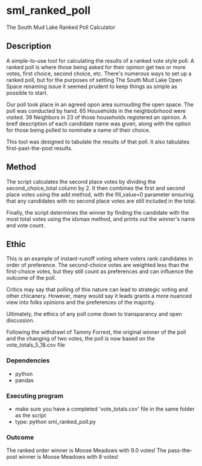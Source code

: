 # sml_ranked_poll
The South Mud Lake Ranked Poll Calculator

## Description

A simple-to-use tool for calculating the results of a ranked vote style poll. A ranked poll is where those being asked for their opinion get two or more votes, first choice, second choice, etc. There's numerous ways to set up a ranked poll, but for the purposes of settling The South Mud Lake Open Space renaming issue it seemed prudent to keep things as simple as possible to start. 

Our poll took place in an agreed opon area surrouding the open space. The poll was conducted by hand. 65 Households in the neighbobrhood were visited. 39 Neighbors in 23 of those households registered an opinion. A breif description of each candidate name was given, along with the option for those being polled to nominate a name of their choice. 

This tool was designed to tabulate the results of that poll. It also tabulates first-past-the-post results.

## Method
The script calculates the second place votes by dividing the second_choice_total column by 2. It then combines the first and second place votes using the add method, with the fill_value=0 parameter ensuring that any candidates with no second place votes are still included in the total.

Finally, the script determines the winner by finding the candidate with the most total votes using the idxmax method, and prints out the winner's name and vote count.

## Ethic

This is an example of instant-runoff voting where voters rank candidates in order of preference. The second-choice votes are weighted less than the first-choice votes, but they still count as preferences and can influence the outcome of the poll.

Critics may say that polling of this nature can lead to strategic voting and other chicanery. However, many would say it leads grants a more nuanced view into folks opinions and the preferences of the majority.

Ultimately, the ethics of any poll come down to transparancy and open discussion.

Following the withdrawl of Tammy Forrest, the original winner of the poll and the changing of two votes, the poll is now based on the vote_totals_5_18.csv file

### Dependencies

* python
* pandas

### Executing program

* make sure you have a completed 'vote_totals.csv' file in the same folder as the script
* type: python sml_ranked_poll.py

### Outcome
The ranked order winner is Moose Meadows with 9.0 votes!
The pass-the-post winner is Moose Meadows with 8 votes!


